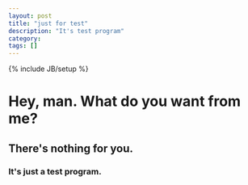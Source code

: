```yaml
---
layout: post
title: "just for test"
description: "It's test program"
category: 
tags: []
---
```

{% include JB/setup %}

# Hey, man. What do you want from me?
## There's nothing for you.
### It's just a test program.

